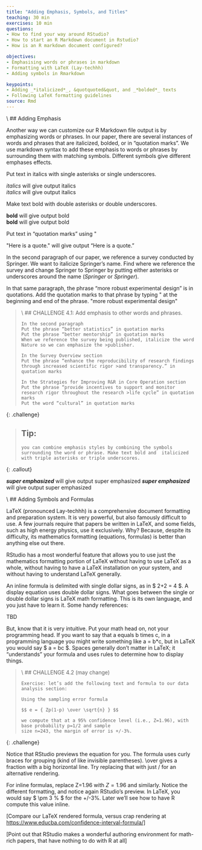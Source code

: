 ```yaml
---
title: "Adding Emphasis, Symbols, and Titles"
teaching: 30 min
exercises: 10 min
questions:
- How to find your way around RStudio?
- How to start an R Markdown document in Rstudio?
- How is an R markdown document configured?

objectives:
- Emphasising words or phrases in markdown
- Formatting with LaTeX (Lay-techhh) 
- Adding symbols in Rmarkdown

keypoints:
- Adding _*italicized*_, &quotquoted&quot, and _*bolded*_ texts
- Following LaTeX formatting guidelines
source: Rmd
---
```





\ ## Adding Emphasis

Another way we can customize our R Markdown file output is by emphasizing words or phrases. In our paper, there are several instances of words and phrases that are italicized, bolded, or in “quotation marks”. We use markdown syntax to add these emphasis to words or phrases by surrounding them with matching symbols. Different symbols give different emphases effects. 

Put text in italics with single asterisks or single underscores.  

*italics* will give output italics  
_italics_ will give output italics

Make text bold with double asterisks or double underscores.  

**bold** will give output bold  
__bold__ will give output bold  

Put text in “quotation marks” using &quot;

&quot;Here is a quote.&quot; will give output “Here is a quote.”

In the second paragraph of our paper, we reference a survey conducted by Springer. We want to italicize Springer’s name. Find where we reference the survey and change Springer to Springer by putting either asterisks or underscores around the name (*Springer* or _Springer_). 

In that same paragraph, the phrase “more robust experimental design” is in quotations. Add the quotation marks to that phrase by typing &quot; at the beginning and end of the phrase. 
&quot;more robust experimental design&quot;

>\ ## CHALLENGE 4.1: Add emphasis to other words and phrases. 
>
> ~~~
>In the second paragraph
>Put the phrase “better statistics” in quotation marks
>Put the phrase “better mentorship” in quotation marks 
>When we reference the survey being published, italicize the word Nature so we can emphasize the >publisher. 
>
>In the Survey Overview section
>Put the phrase “enhance the reproducibility of research findings through increased scientific rigor >and transparency.” in quotation marks
>
>In the Strategies for Improving R&R in Core Operation section
>Put the phrase “provide incentives to support and monitor research rigor throughout the research >life cycle” in quotation marks
>Put the word “cultural” in quotation marks 
>
> ~~~
>
{: .challenge}

>## Tip: 
> ~~~
> you can combine emphasis styles by combining the symbols surrounding the word or phrase. Make text bold and  italicized with triple asterisks or triple underscores.  
> ~~~
{: .callout}

***super emphasized*** will give output super emphasized 
___super emphasized___ will give output super emphasized



\ ## Adding Symbols and Formulas

LaTeX (pronounced Lay-techhh) is a comprehensive document formatting and preparation system.  It is very powerful, but also famously difficult to use.  A few journals require that papers be written in LaTeX, and some fields, such as high energy physics, use it exclusively.  Why?  Because, despite its difficulty, its mathematics formatting (equations, formulas) is better than anything else out there.

RStudio has a most wonderful feature that allows you to use just the mathematics formatting portion of LaTeX without having to use LaTeX as a whole, without having to have a LaTeX installation on your system, and without having to understand LaTeX generally.

An inline formula is delimited with single dollar signs, as in $ 2+2 = 4 $.  A display equation uses double dollar signs.  What goes between the single or double dollar signs is LaTeX math formatting.  This is its own language, and you just have to learn it.  Some handy references:

TBD

But, know that it is very intuitive.  Put your math head on, not your programming head.  If you want to say that a equals b times c, in a programming language you might write something like a = b*c, but in LaTeX you would say $ a = bc $.  Spaces generally don’t matter in LaTeX; it “understands” your formula and uses rules to determine how to display things.

>\ ## CHALLENGE 4.2 (may change)
>
> ~~~
> Exercise: let’s add the following text and formula to our data analysis section:
>
> Using the sampling error formula
>
> $$ e = { Zp(1-p) \over \sqrt{n} } $$
> 
> we compute that at a 95% confidence level (i.e., Z=1.96), with base probability p=1/2 and sample 
> size n=243, the margin of error is +/-3%.
>
> ~~~
>
{: .challenge}

Notice that RStudio previews the equation for you.  The formula uses curly braces for grouping 
(kind of like invisible parentheses).  \over gives a fraction with a big horizontal line.  Try 
replacing that with just / for an alternative rendering.

For inline formulas, replace Z=1.96 with $Z=1.96$ and similarly.  Notice the different formatting, and notice again RStudio’s preview.  In LaTeX, you would say $ \pm 3 \% $ for the +/-3%.  Later we’ll see how to have R compute this value inline.

[Compare our LaTeX rendered formula, versus crap rendering at https://www.educba.com/confidence-interval-formula/]

[Point out that RStudio makes a wonderful authoring environment for math-rich papers, that have nothing to do with R at all]

 
